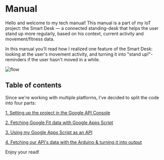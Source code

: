 # Manual
Hello and welcome to my tech manual! This manual is a part of my IoT project: the Smart Desk — a connected standing-desk that helps the user stand up more regularly, based on his context, current activity and movement/fitness data.

In this manual you'll read how I realized one feature of the Smart Desk: looking at the user's movement activity, and turning it into "stand up!"-reminders if the user hasn't moved in a while.

![flow](https://user-images.githubusercontent.com/57796369/96641019-56be6200-1324-11eb-94de-6214b57f5122.png)

## Table of contents
Since we're working with multiple platforms, I've decided to split the code into four parts:

[1. Setting up the project in the Google API Console](https://github.com/karimeij/smartdesk/blob/main/manual/part-1.md)

[2. Fetching Google Fit data with Google Apps Script](https://github.com/karimeij/smartdesk/blob/main/manual/part-2.md)

[3. Using my Google Apps Script as an API ](https://github.com/karimeij/smartdesk/blob/main/manual/part-3.md)

[4. Fetching our API's data with the Arduino & turning it into output](https://github.com/karimeij/smartdesk/blob/main/manual/part-4.md)

Enjoy your read!
